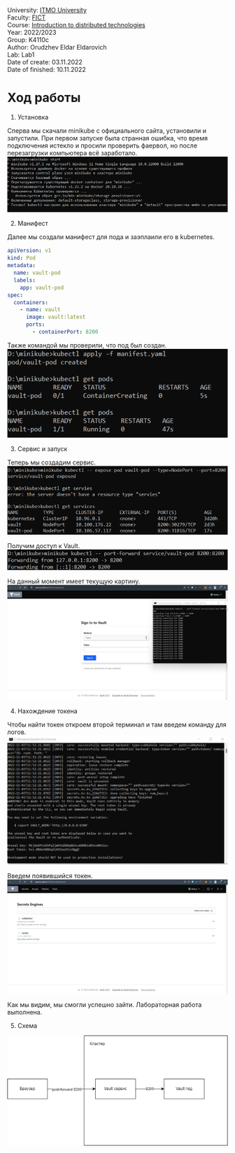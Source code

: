 University: [ITMO University](https://itmo.ru/ru/)  
Faculty: [FICT](https://fict.itmo.ru)  
Course: [Introduction to distributed technologies](https://github.com/itmo-ict-faculty/introduction-to-distributed-technologies)  
Year: 2022/2023  
Group: K4110c  
Author: Orudzhev Eldar Eldarovich  
Lab: Lab1  
Date of create: 03.11.2022  
Date of finished: 10.11.2022  

# Ход работы
1) Установка  

Сперва мы скачали minikube с официального сайта, установили и запустили. При первом запуске была странная ошибка, что 
время подключения истекло и просили проверить фаервол, но после перезагрузки компьютера всё заработало.  
 ![scr1.png](Screenshots/scr1.png)

2) Манифест

Далее мы создали манифест для пода и заэплаили его в kubernetes. 
```yaml
apiVersion: v1
kind: Pod
metadata:
  name: vault-pod
  labels:
    app: vault-pod
spec:
  containers:
    - name: vault
      image: vault:latest
      ports:
        - containerPort: 8200
```
Также командой мы проверили, что под был создан.  
![scr2.png](Screenshots/scr2.png)

3) Сервис и запуск

Теперь мы создадим сервис.    
![scr3.png](Screenshots/scr3.png)  

Получим доступ к Vault.    
![scr4.png](Screenshots/scr4.png)  

На данный момент имеет текущую картину.  
![scr5.png](Screenshots/scr5.png)  

4) Нахождение токена

Чтобы найти токен откроем второй терминал и там введем команду для логов.    
![scr6.png](Screenshots/scr6.png)  

Введем появившийся токен.    
![scr7.png](Screenshots/scr7.png)  

Как мы видим, мы смогли успешно зайти. Лабораторная работа выполнена.  

5) Схема  

![scheme.png](Screenshots/scheme.png)  
